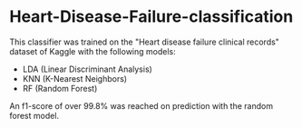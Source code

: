 # Heart-Disease-Failure-classification
This classifier was trained on the "Heart disease failure clinical records" dataset of Kaggle with the following models:
* LDA (Linear Discriminant Analysis)
* KNN (K-Nearest Neighbors)
* RF (Random Forest)

An f1-score of over 99.8% was reached on prediction with the random forest model.

